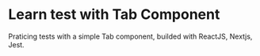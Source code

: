 # Learn test with Tab Component

Praticing tests with a simple Tab component, builded with ReactJS, Nextjs, Jest.